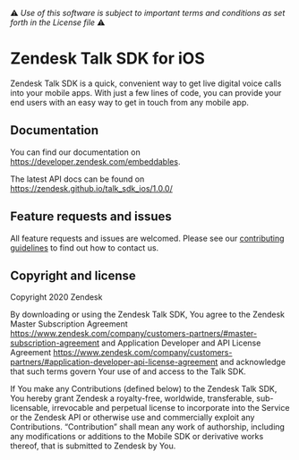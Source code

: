 :warning: *Use of this software is subject to important terms and conditions as set forth in the License file* :warning:

# Zendesk Talk SDK for iOS

Zendesk Talk SDK is a quick, convenient way to get live digital voice calls into your mobile apps. With just a few lines of code, you can provide your end users with an easy way to get in touch from any mobile app.

## Documentation

You can find our documentation on https://developer.zendesk.com/embeddables.

The latest API docs can be found on https://zendesk.github.io/talk_sdk_ios/1.0.0/

## Feature requests and issues

All feature requests and issues are welcomed. Please see our [contributing guidelines](./CONTRIBUTING.md) to find out how to contact us.

## Copyright and license

Copyright 2020 Zendesk

By downloading or using the Zendesk Talk SDK, You agree to the Zendesk Master
Subscription Agreement https://www.zendesk.com/company/customers-partners/#master-subscription-agreement and Application Developer and API License
Agreement https://www.zendesk.com/company/customers-partners/#application-developer-api-license-agreement and
acknowledge that such terms govern Your use of and access to the Talk SDK.

If You make any Contributions (defined below) to the Zendesk Talk SDK, 
You hereby grant Zendesk a royalty-free, worldwide, transferable, sub-licensable, 
irrevocable and perpetual license to incorporate into the Service or the Zendesk API 
or otherwise use and commercially exploit any Contributions. “Contribution” shall mean 
any work of authorship, including any modifications or additions to the Mobile SDK 
or derivative works thereof, that is submitted to Zendesk by You.

